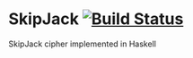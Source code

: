 SkipJack [![Build Status](https://travis-ci.org/adelnizamutdinov/skipjack.svg)](https://travis-ci.org/adelnizamutdinov/skipjack)
========

SkipJack cipher implemented in Haskell